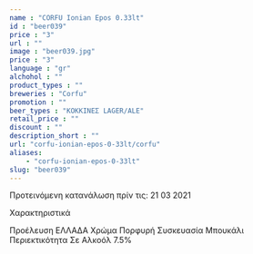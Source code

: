```yaml
---
name : "CORFU Ionian Epos 0.33lt"
id : "beer039"
price : "3"
url : ""
image : "beer039.jpg"
price : "3"
language : "gr"
alchohol : ""
product_types : ""
breweries : "Corfu"
promotion : ""
beer_types : "ΚΟΚΚΙΝΕΣ LAGER/ALE"
retail_price : ""
discount : ""
description_short : ""
url: "corfu-ionian-epos-0-33lt/corfu"
aliases: 
    - "corfu-ionian-epos-0-33lt"
slug: "beer039"
---
```


Προτεινόμενη κατανάλωση πρίν τις: 21 03 2021

Χαρακτηριστικά

Προέλευση
ΕΛΛΑΔΑ
Χρώμα
Πορφυρή
Συσκευασία
Μπουκάλι
Περιεκτικότητα Σε Αλκοόλ
7.5%